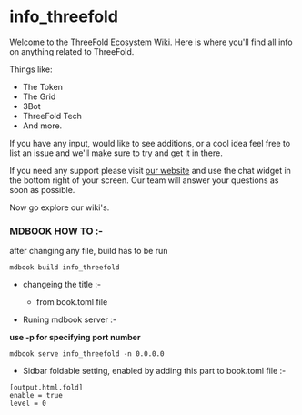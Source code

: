 # info_threefold

Welcome to the ThreeFold Ecosystem Wiki.
Here is where you'll find all info on anything related to ThreeFold.

Things like:
- The Token
- The Grid
- 3Bot
- ThreeFold Tech
- And more.

If you have any input, would like to see additions, or a cool idea feel free to list an issue and we'll make sure to try and get it in there.

If you need any support please visit [our website](https://www.threefold.io) and use the chat widget in the bottom right of your screen.
Our team will answer your questions as soon as possible.

Now go explore our wiki's.


### MDBOOK HOW TO :-

after changing any file, build has to be run 

```
mdbook build info_threefold

```

 - changeing the title :- 
    - from book.toml file
    

- Runing mdbook server :- 

**use -p for specifying port number**

```
mdbook serve info_threefold -n 0.0.0.0
```


- Sidbar foldable setting, enabled by adding this part to book.toml file :-

```
[output.html.fold]
enable = true
level = 0

```
